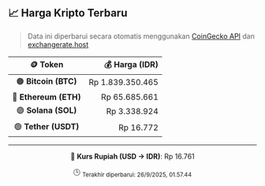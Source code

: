 

<!-- HARGA_KRIPTO -->
## 📈 Harga Kripto Terbaru

> Data ini diperbarui secara otomatis menggunakan [CoinGecko API](https://www.coingecko.com/) dan [exchangerate.host](https://exchangerate.host/)

<div align="center">

| 🪙 Token | 💰 Harga (IDR) |
|:------:|---------------:|
| 🟠 **Bitcoin (BTC)**   | Rp 1.839.350.465 |
| 🔵 **Ethereum (ETH)**  | Rp 65.685.661 |
| 🟣 **Solana (SOL)**    | Rp 3.338.924 |
| 🟢 **Tether (USDT)**   | Rp 16.772 |

---

💱 **Kurs Rupiah (USD → IDR)**: Rp 16.761

🕒 <sub>Terakhir diperbarui: 26/9/2025, 01.57.44</sub>

</div>
<!-- /HARGA_KRIPTO -->